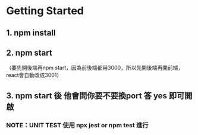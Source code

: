 # Getting Started

## 1. npm install

## 2. npm start

（要先開後端再npm start，因為前後端都用3000，所以先開後端再開前端，react會自動改成3001）

## 3. npm start 後 他會問你要不要換port 答 yes 即可開啟

### NOTE：UNIT TEST 使用 npx jest or npm test 進行
